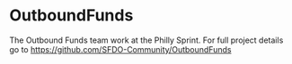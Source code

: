 # OutboundFunds
The Outbound Funds team work at the Philly Sprint. For full project details go to https://github.com/SFDO-Community/OutboundFunds
